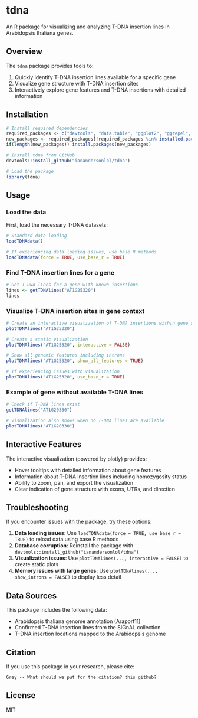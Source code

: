 # tdna

An R package for visualizing and analyzing T-DNA insertion lines in Arabidopsis thaliana genes.

## Overview

The `tdna` package provides tools to:

1. Quickly identify T-DNA insertion lines available for a specific gene
2. Visualize gene structure with T-DNA insertion sites
3. Interactively explore gene features and T-DNA insertions with detailed information

## Installation

```r
# Install required dependencies
required_packages <- c("devtools", "data.table", "ggplot2", "ggrepel", "plotly", "scales", "R.utils")
new_packages <- required_packages[!required_packages %in% installed.packages()[,"Package"]]
if(length(new_packages)) install.packages(new_packages)

# Install tdna from GitHub
devtools::install_github("ianandersonlol/tdna")

# Load the package
library(tdna)
```

## Usage

### Load the data

First, load the necessary T-DNA datasets:

```r
# Standard data loading
loadTDNAdata()

# If experiencing data loading issues, use base R methods
loadTDNAdata(force = TRUE, use_base_r = TRUE)
```

### Find T-DNA insertion lines for a gene

```r
# Get T-DNA lines for a gene with known insertions
lines <- getTDNAlines("AT1G25320")
lines
```

### Visualize T-DNA insertion sites in gene context

```r
# Create an interactive visualization of T-DNA insertions within gene structure
plotTDNAlines("AT1G25320")

# Create a static visualization
plotTDNAlines("AT1G25320", interactive = FALSE)

# Show all genomic features including introns
plotTDNAlines("AT1G25320", show_all_features = TRUE)

# If experiencing issues with visualization
plotTDNAlines("AT1G25320", use_base_r = TRUE)
```

### Example of gene without available T-DNA lines

```r
# Check if T-DNA lines exist
getTDNAlines("AT1G20330")

# Visualization also shows when no T-DNA lines are available
plotTDNAlines("AT1G20330")
```

## Interactive Features

The interactive visualization (powered by plotly) provides:

- Hover tooltips with detailed information about gene features
- Information about T-DNA insertion lines including homozygosity status
- Ability to zoom, pan, and export the visualization
- Clear indication of gene structure with exons, UTRs, and direction

## Troubleshooting

If you encounter issues with the package, try these options:

1. **Data loading issues**: Use `loadTDNAdata(force = TRUE, use_base_r = TRUE)` to reload data using base R methods
2. **Database corruption**: Reinstall the package with `devtools::install_github("ianandersonlol/tdna")`
3. **Visualization issues**: Use `plotTDNAlines(..., interactive = FALSE)` to create static plots
4. **Memory issues with large genes**: Use `plotTDNAlines(..., show_introns = FALSE)` to display less detail

## Data Sources

This package includes the following data:

- Arabidopsis thaliana genome annotation (Araport11)
- Confirmed T-DNA insertion lines from the SIGnAL collection
- T-DNA insertion locations mapped to the Arabidopsis genome

## Citation

If you use this package in your research, please cite:

```
Grey -- What should we put for the citation? this github?
```

## License

MIT